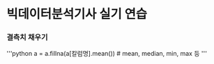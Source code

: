 # **빅데이터분석기사 실기 연습**

### 결측치 채우기
'''python
a = a.fillna(a[칼럼명].mean()) # mean, median, min, max 등
'''
